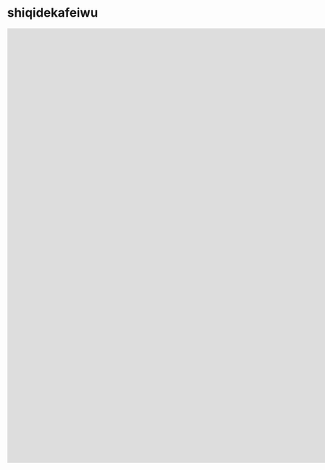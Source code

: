 # shiqidekafeiwu
<iframe width="3840" height="1000" src="https://tva1.sinaimg.cn/large/008i3skNgy1gxq8i3h8o2j31r10gg3zl.jpg" frameborder="0" allow="accelerometer; autoplay; encrypted-media; gyroscope; picture-in-picture" allowfullscreen></iframe>

